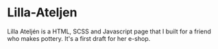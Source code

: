# Lilla-Ateljen
Lilla Ateljén is a HTML, SCSS and Javascript page that I built for a friend who makes pottery. It's a first draft for her e-shop.
